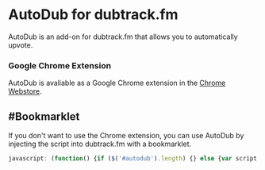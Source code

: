 # AutoDub for dubtrack.fm
AutoDub is an add-on for dubtrack.fm that allows you to automatically upvote.

### Google Chrome Extension
AutoDub is avaliable as a Google Chrome extension in the [Chrome Webstore](https://chrome.google.com/webstore/detail/mhonnfcjdgchonjipljdfimipifeelid/).

## #Bookmarklet
If you don't want to use the Chrome extension, you can use AutoDub by injecting the script into dubtrack.fm with a bookmarklet.
````javascript
javascript: (function() {if ($('#autodub').length) {} else {var script = document.createElement('script');script.id = 'autodub';script.type = 'text/javascript';script.src = 'https://mxew.github.io/autodub/autodub.js';document.body.appendChild(script);}})();
````
